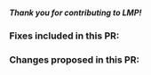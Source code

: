 ##### Thank you for contributing to LMP!

### Fixes included in this PR:

### Changes proposed in this PR:
